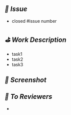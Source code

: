 ## *📌 Issue*
- closed #issue number
<!-- closed를 붙이면 해당 이슈가 PR과 함께 자동으로 close -->

## *⛳️ Work Description*
- task1
- task2
- task3

## *📸 Screenshot*
<!-- 실행 사진이나 영상을 드래그하여 첨부해주세요. -->
<!-- <img src="이미지 주소" width=270 /> -->

## *📢 To Reviewers*
- 
